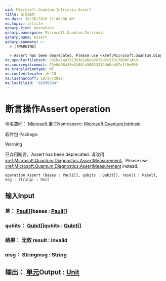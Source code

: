 ```yaml
---
uid: Microsoft.Quantum.Intrinsic.Assert
title: 断言操作
ms.date: 10/26/2020 12:00:00 AM
ms.topic: article
qsharp.kind: operation
qsharp.namespace: Microsoft.Quantum.Intrinsic
qsharp.name: Assert
qsharp.summary: >-
  > [!WARNING]

  > Assert has been deprecated. Please use <xref:Microsoft.Quantum.Diagnostics.AssertMeasurement> instead.
ms.openlocfilehash: cbcba24a791393e1bbea06fedfc97917904f14bb
ms.sourcegitcommit: 29e0d88a30e4166fa580132124b0eb57e1f0e986
ms.translationtype: MT
ms.contentlocale: zh-CN
ms.lasthandoff: 10/27/2020
ms.locfileid: "92695394"
---
```

# <a name="assert-operation"></a><span data-ttu-id="9837a-102">断言操作</span><span class="sxs-lookup"><span data-stu-id="9837a-102">Assert operation</span></span>

<span data-ttu-id="9837a-103">命名空间： [Microsoft 量子](xref:Microsoft.Quantum.Intrinsic)</span><span class="sxs-lookup"><span data-stu-id="9837a-103">Namespace: [Microsoft.Quantum.Intrinsic](xref:Microsoft.Quantum.Intrinsic)</span></span>

<span data-ttu-id="9837a-104">软件包 [](https://nuget.org/packages/)</span><span class="sxs-lookup"><span data-stu-id="9837a-104">Package: [](https://nuget.org/packages/)</span></span>


> [!WARNING]
> <span data-ttu-id="9837a-105">已弃用断言。</span><span class="sxs-lookup"><span data-stu-id="9837a-105">Assert has been deprecated.</span></span> <span data-ttu-id="9837a-106">请改用 <xref:Microsoft.Quantum.Diagnostics.AssertMeasurement>。</span><span class="sxs-lookup"><span data-stu-id="9837a-106">Please use <xref:Microsoft.Quantum.Diagnostics.AssertMeasurement> instead.</span></span>



```qsharp
operation Assert (bases : Pauli[], qubits : Qubit[], result : Result, msg : String) : Unit
```


## <a name="input"></a><span data-ttu-id="9837a-107">输入</span><span class="sxs-lookup"><span data-stu-id="9837a-107">Input</span></span>

### <a name="bases--pauli"></a><span data-ttu-id="9837a-108">基： [Pauli](xref:microsoft.quantum.lang-ref.pauli)[]</span><span class="sxs-lookup"><span data-stu-id="9837a-108">bases : [Pauli](xref:microsoft.quantum.lang-ref.pauli)[]</span></span>




### <a name="qubits--qubit"></a><span data-ttu-id="9837a-109">qubits： [Qubit](xref:microsoft.quantum.lang-ref.qubit)[]</span><span class="sxs-lookup"><span data-stu-id="9837a-109">qubits : [Qubit](xref:microsoft.quantum.lang-ref.qubit)[]</span></span>




### <a name="result--__invalidresult__"></a><span data-ttu-id="9837a-110">结果： __无效 <Result>__</span><span class="sxs-lookup"><span data-stu-id="9837a-110">result : __invalid<Result>__</span></span>




### <a name="msg--string"></a><span data-ttu-id="9837a-111">msg： [String](xref:microsoft.quantum.lang-ref.string)</span><span class="sxs-lookup"><span data-stu-id="9837a-111">msg : [String](xref:microsoft.quantum.lang-ref.string)</span></span>





## <a name="output--unit"></a><span data-ttu-id="9837a-112">输出： [单元](xref:microsoft.quantum.lang-ref.unit)</span><span class="sxs-lookup"><span data-stu-id="9837a-112">Output : [Unit](xref:microsoft.quantum.lang-ref.unit)</span></span>

